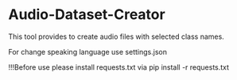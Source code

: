 # Audio-Dataset-Creator

This tool provides to create audio files with selected class names.

For change speaking language use settings.json

!!!Before use please install requests.txt via 
    pip install -r requests.txt